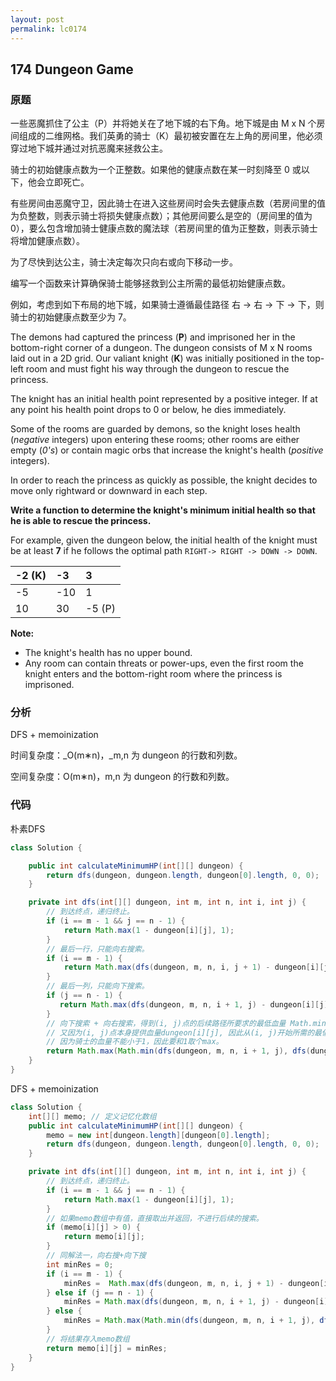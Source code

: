 ```yaml
---
layout: post
permalink: lc0174 
---
```


## 174 Dungeon Game

### 原题

一些恶魔抓住了公主（P）并将她关在了地下城的右下角。地下城是由 M x N 个房间组成的二维网格。我们英勇的骑士（K）最初被安置在左上角的房间里，他必须穿过地下城并通过对抗恶魔来拯救公主。

骑士的初始健康点数为一个正整数。如果他的健康点数在某一时刻降至 0 或以下，他会立即死亡。

有些房间由恶魔守卫，因此骑士在进入这些房间时会失去健康点数（若房间里的值为负整数，则表示骑士将损失健康点数）；其他房间要么是空的（房间里的值为 0），要么包含增加骑士健康点数的魔法球（若房间里的值为正整数，则表示骑士将增加健康点数）。

为了尽快到达公主，骑士决定每次只向右或向下移动一步。

编写一个函数来计算确保骑士能够拯救到公主所需的最低初始健康点数。

例如，考虑到如下布局的地下城，如果骑士遵循最佳路径 右 -&gt; 右 -&gt; 下 -&gt; 下，则骑士的初始健康点数至少为 7。

The demons had captured the princess \(**P**\) and imprisoned her in the bottom-right corner of a dungeon. The dungeon consists of M x N rooms laid out in a 2D grid. Our valiant knight \(**K**\) was initially positioned in the top-left room and must fight his way through the dungeon to rescue the princess.

The knight has an initial health point represented by a positive integer. If at any point his health point drops to 0 or below, he dies immediately.

Some of the rooms are guarded by demons, so the knight loses health \(_negative_ integers\) upon entering these rooms; other rooms are either empty \(_0's_\) or contain magic orbs that increase the knight's health \(_positive_ integers\).

In order to reach the princess as quickly as possible, the knight decides to move only rightward or downward in each step.

**Write a function to determine the knight's minimum initial health so that he is able to rescue the princess.**

For example, given the dungeon below, the initial health of the knight must be at least **7** if he follows the optimal path `RIGHT-> RIGHT -> DOWN -> DOWN`.

| -2 \(K\) | -3 | 3 |
| :--- | :--- | :--- |
| -5 | -10 | 1 |
| 10 | 30 | -5 \(P\) |

**Note:**

* The knight's health has no upper bound.
* Any room can contain threats or power-ups, even the first room the knight enters and the bottom-right room where the princess is imprisoned.

### 分析

DFS + memoinization

时间复杂度：_O\(m∗n\)，_m,n 为 dungeon 的行数和列数。

空间复杂度：O\(m∗n\)，m,n 为 dungeon 的行数和列数。

### 代码

朴素DFS

```java
class Solution {

    public int calculateMinimumHP(int[][] dungeon) {
        return dfs(dungeon, dungeon.length, dungeon[0].length, 0, 0);
    }

    private int dfs(int[][] dungeon, int m, int n, int i, int j) {
        // 到达终点，递归终止。
        if (i == m - 1 && j == n - 1) {
            return Math.max(1 - dungeon[i][j], 1);
        }
        // 最后一行，只能向右搜索。
        if (i == m - 1) {
            return Math.max(dfs(dungeon, m, n, i, j + 1) - dungeon[i][j], 1);
        }
        // 最后一列，只能向下搜索。
        if (j == n - 1) {
           return Math.max(dfs(dungeon, m, n, i + 1, j) - dungeon[i][j], 1);
        }
        // 向下搜索 + 向右搜索，得到(i, j)点的后续路径所要求的最低血量 Math.min(dfs(i + 1, j), dfs(i, j + 1))，
        // 又因为(i, j)点本身提供血量dungeon[i][j], 因此从(i, j)开始所需的最低血量为 Math.min(dfs(i + 1, j), dfs(i, j + 1)) - dungeon[i][j]
        // 因为骑士的血量不能小于1，因此要和1取个max。
        return Math.max(Math.min(dfs(dungeon, m, n, i + 1, j), dfs(dungeon, m, n, i, j + 1)) - dungeon[i][j], 1);
    }
}
```

DFS + memoinization

```java
class Solution {
    int[][] memo; // 定义记忆化数组
    public int calculateMinimumHP(int[][] dungeon) {
        memo = new int[dungeon.length][dungeon[0].length];
        return dfs(dungeon, dungeon.length, dungeon[0].length, 0, 0);
    }

    private int dfs(int[][] dungeon, int m, int n, int i, int j) {
        // 到达终点，递归终止。
        if (i == m - 1 && j == n - 1) {
            return Math.max(1 - dungeon[i][j], 1);
        }
        // 如果memo数组中有值，直接取出并返回，不进行后续的搜索。
        if (memo[i][j] > 0) {
            return memo[i][j];
        }
        // 同解法一，向右搜+向下搜
        int minRes = 0;
        if (i == m - 1) {
            minRes =  Math.max(dfs(dungeon, m, n, i, j + 1) - dungeon[i][j], 1);
        } else if (j == n - 1) {
            minRes = Math.max(dfs(dungeon, m, n, i + 1, j) - dungeon[i][j], 1);
        } else {
            minRes = Math.max(Math.min(dfs(dungeon, m, n, i + 1, j), dfs(dungeon, m, n, i, j + 1)) - dungeon[i][j], 1);
        }
        // 将结果存入memo数组
        return memo[i][j] = minRes;
    }
}
```
